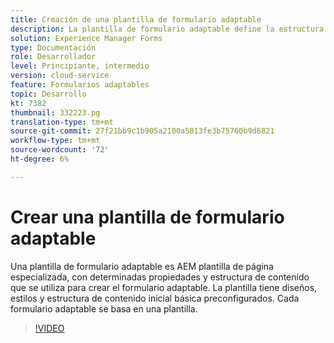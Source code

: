 ```yaml
---
title: Creación de una plantilla de formulario adaptable
description: La plantilla de formulario adaptable define la estructura y el contenido inicial del formulario adaptable.
solution: Experience Manager Forms
type: Documentación
role: Desarrollador
level: Principiante, intermedio
version: cloud-service
feature: Formularios adaptables
topic: Desarrollo
kt: 7382
thumbnail: 332223.pg
translation-type: tm+mt
source-git-commit: 27f21bb9c1b905a2100a5013fe3b75760b9d6821
workflow-type: tm+mt
source-wordcount: '72'
ht-degree: 6%

---
```



# Crear una plantilla de formulario adaptable

Una plantilla de formulario adaptable es AEM plantilla de página especializada, con determinadas propiedades y estructura de contenido que se utiliza para crear el formulario adaptable. La plantilla tiene diseños, estilos y estructura de contenido inicial básica preconfigurados. Cada formulario adaptable se basa en una plantilla.

>[!VIDEO](https://video.tv.adobe.com/v/332223?quality=12&learn=on)


